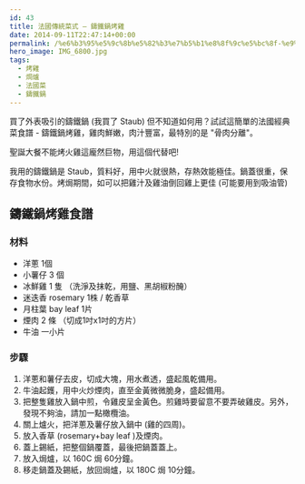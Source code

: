 ```yaml
---
id: 43
title: 法國傳統菜式 – 鑄鐵鍋烤雞
date: 2014-09-11T22:47:14+00:00
permalink: /%e6%b3%95%e5%9c%8b%e5%82%b3%e7%b5%b1%e8%8f%9c%e5%bc%8f-%e9%91%84%e9%90%b5%e9%8d%8b%e7%83%a4%e9%9b%9e/
hero_image: IMG_6800.jpg
tags:
  - 烤雞
  - 焗爐
  - 法國菜
  - 鑄鐵鍋
---
```

買了外表吸引的鑄鐵鍋 (我買了 Staub) 但不知道如何用？試試這簡單的法國經典菜食譜 - 鑄鐵鍋烤雞，雞肉鮮嫩，肉汁豐富，最特別的是 "骨肉分離"。

聖誕大餐不能烤火雞這龐然巨物，用這個代替吧!

<!--more-->

我用的鑄鐵鍋是 Staub，質料好，用中火就很熱，存熱效能極佳。鍋蓋很重，保存食物水份。烤焗期間，如可以把雞汁及雞油倒回雞上更佳 (可能要用到吸油管)

## 鑄鐵鍋烤雞食譜

### 材料

* 洋蔥 1個
* 小薯仔 3 個
* 冰鮮雞 1 隻 （洗淨及抹乾，用鹽、黑胡椒粉醃）
* 迷迭香 rosemary 1株 / 乾香草
* 月柱葉 bay leaf 1片
* 煙肉 2 條 （切成1吋x1吋的方片）
* 牛油 一小片

### 步驟
1. 洋蔥和薯仔去皮，切成大塊，用水煮透，盛起風乾備用。
2. 牛油起鑊，用中火炒煙肉，直至金黃微微脆身，盛起備用。
3. 把整隻雞放入鍋中煎，令雞皮呈金黃色。煎雞時要留意不要弄破雞皮。另外，發現不夠油，請加一點橄欖油。
4. 關上爐火，把洋蔥及薯仔放入鍋中 (雞的四周)。
5. 放入香草 (rosemary+bay leaf )及煙肉。
6. 蓋上錫紙，把整個鍋覆蓋，最後把鍋蓋蓋上。
7. 放入焗爐，以 160C 焗 60分鐘。
8. 移走鍋蓋及錫紙，放回焗爐，以 180C 焗 10分鐘。
